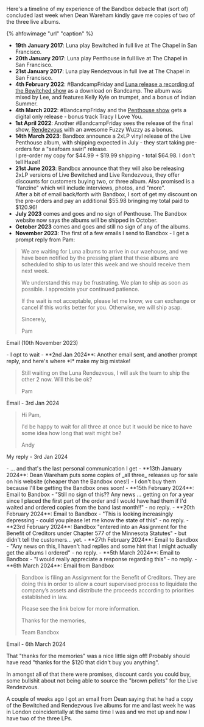 Here's a timeline of my experience of the Bandbox debacle that (sort of) concluded last week when Dean Wareham kindly gave me copies of two of the three live albums.

{% ahfowimage "url" "caption" %}

- **19th January 2017**: Luna play Bewitched in full live at The Chapel in San Francisco.
- **20th January 2017**: Luna play Penthouse in full live at The Chapel in San Francisco.
- **21st January 2017**: Luna play Rendezvous in full live at The Chapel in San Francisco.
- **4th February 2022**: #BandcampFriday and [Luna release a recording of the Bewitched show](https://www.fullofwishes.co.uk/2022/02/04/luna-live-bewitched-on-bandcamp/) as a download on Bandcamp. The album was mixed by Lee, and features Kelly Kyle on trumpet, and a bonus of Indian Summer.
- **4th March 2022**: #BandcampFriday and the [Penthouse show](https://luna.bandcamp.com/album/live-penthouse) gets a digital only release - bonus track Tracy I Love You.
- **1st April 2022**: Another #BandcampFriday sees the release of the final show, [Rendezvous](https://luna.bandcamp.com/album/live-rendezvous) with an awesome Fuzzy Wuzzy as a bonus.
- **14th March 2023**: Bandbox announce a 2xLP vinyl release of the Live Penthouse album, with shipping expected in July - they start taking pre-orders for a "seafoam swirl" release.  
  I pre-order my copy for $44.99 + $19.99 shipping - total $64.98. I don't tell Hazel!
- **21st June 2023**: Bandbox announce that they will also be releasing 2xLP versions of Live Bewitched and Live Rendezvous, they offer discounts for customers buying two, or three album. Also promised is a "fanzine" which will include interviews, photos, and "more".  
  After a bit of email back/forth with Bandbox, I sort of get my discount on the pre-orders and pay an additional $55.98 bringing my total paid to $120.96!
- **July 2023** comes and goes and no sign of Penthouse. The Bandbox website now says the albums will be shipped in October.
- **October 2023** comes and goes and still no sign of any of the albums.
- **November 2023**: The first of a few emails I send to Bandbox - I get a prompt reply from Pam:
<blockquote>

<p>
We are waiting for Luna albums to arrive in our waehouse, and we have been notified by the pressing plant that these albums are scheduled to ship to us later this week and we should receive them next week.
</p>

<p>
We understand this may be frustrating. We plan to ship as soon as possible. I appreciate your continued patience.
</p>

<p>
If the wait is not acceptable, please let me know, we can exchange or cancel if this works better for you. Otherwise, we will ship asap.
</p>

<p>
Sincerely,
</p>

<p>
Pam
</p>
</blockquote>
<p class="caption">Email (10th November 2023)</p>
- I opt to wait
- **2nd Jan 2024**: Another email sent, and another prompt reply, and here's where *I* make my big mistake!

<blockquote>

<p>
Still waiting on the Luna Rendezvous, I will ask the team to ship the other 2 now. Will this be ok?
</p>

<p>
Pam
</p>

</blockquote>
<p class="caption">Email - 3rd Jan 2024</p>

<blockquote>

<p>
Hi Pam,
</p>
<p>
I'd be happy to wait for all three at once but it would be nice to have some idea how long that wait might be?
</p>
<p>
Andy
</p>

</blockquote>
<p class="caption">My reply - 3rd Jan 2024</p>
- ... and that's the last personal communication I get
- **13th January 2024**: Dean Wareham puts some copies of _all three_ releases up for sale on his website (cheaper than the Bandbox ones!) - I don't buy them because I'll be getting the Bandbox ones soon!
- **15th February 2024**: Email to Bandbox - "Still no sign of this?? Any news ... getting on for a year since I placed the first part of the order and I would have had them if I'd waited and ordered copies from the band last month!!" - no reply.
- **20th February 2024**: Email to Bandbox - "This is looking increasingly depressing - could you please let me know the state of this" - no reply.
- **23rd February 2024**: Bandbox "entered into an Assignment for the Benefit of Creditors under Chapter 577 of the Minnesota Statutes" - but didn't tell the customers... yet.
- **27th February 2024**: Email to Bandbox - "Any news on this, I haven't had replies and some hint that I might actually get the albums I ordered" - no reply.
- **5th March 2024**: Email to Bandbox - "I would really appreciate a response regarding this" - no reply.
- **6th March 2024**: Email from Bandbox

<blockquote>

<p>
Bandbox is filing an Assignment for the Benefit of Creditors. They are doing this in order to allow a court supervised process to liquidate the company’s assets and distribute the proceeds according to priorities established in law. 
</p>

<p>
Please see the link below for more information.
</p>

<p>
Thanks for the memories,
</p>

<p>
Team Bandbox 
</p>

</blockquote>
<p class="caption">Email - 6th March 2024</p>

That "thanks for the memories" was a nice little sign off! Probably should have read "thanks for the $120 that didn't buy you anything".

In amongst all of that there were promises, discount cards you could buy, some bullshit about not being able to source the "brown pellets" for the Live Rendezvous.

A couple of weeks ago I got an email from Dean saying that he had a copy of the Bewitched and Rendezvous live albums for me and last week he was in London coincidentally at the same time I was and we met up and now I have two of the three LPs.


